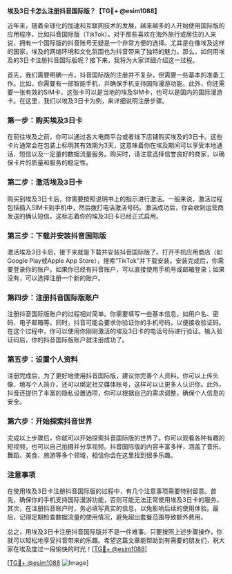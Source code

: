 **埃及3日卡怎么注册抖音国际版？【TG💪+ @esim1088】**

近年来，随着全球化的加速和互联网技术的发展，越来越多的人开始使用国际版的应用程序，比如抖音国际版（TikTok）。对于那些喜欢在海外旅行或居住的人来说，拥有一个国际版的抖音账号无疑是一个非常方便的选择。尤其是在像埃及这样的国家，埃及的网络环境和文化氛围也为抖音带来了独特的魅力。那么，如何用埃及的3日卡注册抖音国际版呢？接下来，我将为大家详细介绍这一过程。

首先，我们需要明确一点，抖音国际版的注册并不复杂，但需要一些基本的准备工作。比如，你需要有一部智能手机，并确保手机支持国际漫游功能。此外，你还需要一张有效的SIM卡，这张卡可以是当地的埃及SIM卡，也可以是国内的国际漫游卡。在这里，我们以埃及3日卡为例，来详细说明注册步骤。

### 第一步：购买埃及3日卡

在前往埃及之前，你可以通过各大电商平台或者线下店铺购买埃及的3日卡。这些卡片通常会在包装上标明其有效期为3天，这意味着你在埃及期间可以享受本地通话、短信以及一定量的数据流量服务。购买时，请注意选择信誉良好的商家，以确保卡片的质量和服务的稳定性。

### 第二步：激活埃及3日卡

购买到埃及3日卡后，你需要按照说明书上的指示进行激活。一般来说，激活过程包括插入SIM卡到手机中，然后拨打电话激活号码。激活成功后，你会收到运营商发送的确认短信，这标志着你的埃及3日卡已经正式启用。

### 第三步：下载并安装抖音国际版

激活埃及3日卡后，接下来就是下载并安装抖音国际版了。打开手机应用商店（如Google Play或Apple App Store），搜索“TikTok”并下载安装。安装完成后，你需要登录你的账户。如果你已经有抖音账户，可以直接使用手机号或邮箱登录；如果没有，可以选择注册一个新的账户。

### 第四步：注册抖音国际版账户

注册抖音国际版账户的过程相对简单。你需要填写一些基本信息，如用户名、密码、电子邮箱等。同时，抖音可能会要求你验证你的手机号码，以便接收验证码。在这个过程中，你可以使用你刚刚激活的埃及3日卡的电话号码进行验证。输入验证码后，你的抖音国际版账户就注册成功了。

### 第五步：设置个人资料

注册完成后，为了更好地使用抖音国际版，建议你完善个人资料。你可以上传头像、填写个人简介，还可以绑定社交媒体账号，这样可以让更多人认识你。此外，抖音还提供了丰富的隐私设置选项，你可以根据自己的需求调整，确保个人信息的安全。

### 第六步：开始探索抖音世界

完成以上步骤后，你就可以开始探索抖音国际版的世界了。你可以观看各种有趣的短视频，也可以自己拍摄并分享视频。抖音国际版的内容丰富多样，涵盖了音乐、舞蹈、美食、旅游等多个领域，相信你会在这里找到很多乐趣。

### 注意事项

在使用埃及3日卡注册抖音国际版的过程中，有几个注意事项需要特别留意。首先，确保你的手机支持国际漫游功能，否则可能无法正常使用埃及3日卡的服务。其次，在注册抖音账户时，务必填写真实的信息，以免影响后续的使用体验。最后，记得定期检查数据流量的使用情况，避免超出套餐范围导致额外费用。

总之，用埃及3日卡注册抖音国际版并不是一件难事。只要按照上述步骤操作，你就可以轻松地享受抖音带来的乐趣。希望这篇文章能帮助到有需要的朋友们，祝大家在埃及度过一段愉快的时光！[[TG💪+ @esim1088](https://t.me/s/esim1088)]

[[TG💪+ @esim1088](https://t.me/s/esim1088) ![Image](https://i.postimg.cc/4NQfJmqS/Snipaste-2025-05-13-00-14-12.png)]